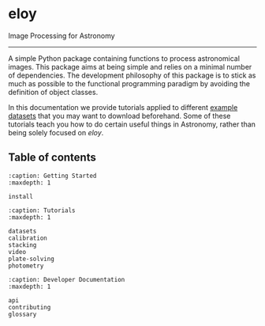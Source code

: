 # eloy

Image Processing for Astronomy

---

A simple Python package containing functions to process astronomical images. This package aims at being simple and relies on a minimal number of dependencies. The development philosophy of this package is to stick as much as possible to the functional programming paradigm by avoiding the definition of object classes.

In this documentation we provide tutorials applied to different [example datasets](datasets) that you may want to download beforehand. Some of these tutorials teach you how to do certain useful things in Astronomy, rather than being solely focused on *eloy*.

## Table of contents

```{toctree}
:caption: Getting Started
:maxdepth: 1

install
```

```{toctree}
:caption: Tutorials
:maxdepth: 1

datasets
calibration
stacking
video
plate-solving
photometry
```

```{toctree}
:caption: Developer Documentation
:maxdepth: 1

api
contributing
glossary

```
